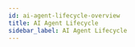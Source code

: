 ```yaml
---
id: ai-agent-lifecycle-overview
title: AI Agent Lifecycle
sidebar_label: AI Agent Lifecycle
---
```


